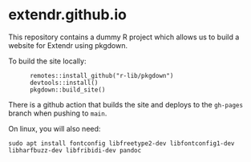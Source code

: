 # extendr.github.io

This repository contains a dummy R project which allows us to
build a website for Extendr using pkgdown.

To build the site locally:

```
      remotes::install_github("r-lib/pkgdown")
      devtools::install()
      pkgdown::build_site()
```

There is a github action that builds the site and deploys to
the `gh-pages` branch when pushing to `main`.

On linux, you will also need:

```
sudo apt install fontconfig libfreetype2-dev libfontconfig1-dev libharfbuzz-dev libfribidi-dev pandoc
```
